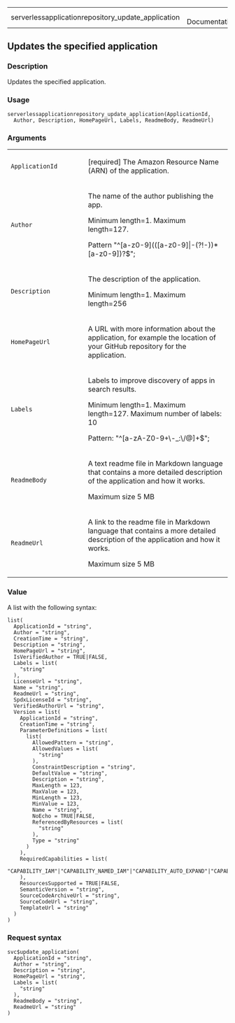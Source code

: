 <table style="width: 100%;">
<tbody>
<tr class="odd">
<td>serverlessapplicationrepository_update_application</td>
<td style="text-align: right;">R Documentation</td>
</tr>
</tbody>
</table>

## Updates the specified application

### Description

Updates the specified application.

### Usage

    serverlessapplicationrepository_update_application(ApplicationId,
      Author, Description, HomePageUrl, Labels, ReadmeBody, ReadmeUrl)

### Arguments

<table>
<colgroup>
<col style="width: 35%" />
<col style="width: 65%" />
</colgroup>
<tbody>
<tr class="odd">
<td><code
id="serverlessapplicationrepository_update_application_:_ApplicationId">ApplicationId</code></td>
<td><p>[required] The Amazon Resource Name (ARN) of the
application.</p></td>
</tr>
<tr class="even">
<td><code
id="serverlessapplicationrepository_update_application_:_Author">Author</code></td>
<td><p>The name of the author publishing the app.</p>
<p>Minimum length=1. Maximum length=127.</p>
<p>Pattern "^[a-z0-9](([a-z0-9]|-(?!-))*[a-z0-9])?$";</p></td>
</tr>
<tr class="odd">
<td><code
id="serverlessapplicationrepository_update_application_:_Description">Description</code></td>
<td><p>The description of the application.</p>
<p>Minimum length=1. Maximum length=256</p></td>
</tr>
<tr class="even">
<td><code
id="serverlessapplicationrepository_update_application_:_HomePageUrl">HomePageUrl</code></td>
<td><p>A URL with more information about the application, for example
the location of your GitHub repository for the application.</p></td>
</tr>
<tr class="odd">
<td><code
id="serverlessapplicationrepository_update_application_:_Labels">Labels</code></td>
<td><p>Labels to improve discovery of apps in search results.</p>
<p>Minimum length=1. Maximum length=127. Maximum number of labels:
10</p>
<p>Pattern: "^[a-zA-Z0-9+\-_:\/@]+$";</p></td>
</tr>
<tr class="even">
<td><code
id="serverlessapplicationrepository_update_application_:_ReadmeBody">ReadmeBody</code></td>
<td><p>A text readme file in Markdown language that contains a more
detailed description of the application and how it works.</p>
<p>Maximum size 5 MB</p></td>
</tr>
<tr class="odd">
<td><code
id="serverlessapplicationrepository_update_application_:_ReadmeUrl">ReadmeUrl</code></td>
<td><p>A link to the readme file in Markdown language that contains a
more detailed description of the application and how it works.</p>
<p>Maximum size 5 MB</p></td>
</tr>
</tbody>
</table>

### Value

A list with the following syntax:

    list(
      ApplicationId = "string",
      Author = "string",
      CreationTime = "string",
      Description = "string",
      HomePageUrl = "string",
      IsVerifiedAuthor = TRUE|FALSE,
      Labels = list(
        "string"
      ),
      LicenseUrl = "string",
      Name = "string",
      ReadmeUrl = "string",
      SpdxLicenseId = "string",
      VerifiedAuthorUrl = "string",
      Version = list(
        ApplicationId = "string",
        CreationTime = "string",
        ParameterDefinitions = list(
          list(
            AllowedPattern = "string",
            AllowedValues = list(
              "string"
            ),
            ConstraintDescription = "string",
            DefaultValue = "string",
            Description = "string",
            MaxLength = 123,
            MaxValue = 123,
            MinLength = 123,
            MinValue = 123,
            Name = "string",
            NoEcho = TRUE|FALSE,
            ReferencedByResources = list(
              "string"
            ),
            Type = "string"
          )
        ),
        RequiredCapabilities = list(
          "CAPABILITY_IAM"|"CAPABILITY_NAMED_IAM"|"CAPABILITY_AUTO_EXPAND"|"CAPABILITY_RESOURCE_POLICY"
        ),
        ResourcesSupported = TRUE|FALSE,
        SemanticVersion = "string",
        SourceCodeArchiveUrl = "string",
        SourceCodeUrl = "string",
        TemplateUrl = "string"
      )
    )

### Request syntax

    svc$update_application(
      ApplicationId = "string",
      Author = "string",
      Description = "string",
      HomePageUrl = "string",
      Labels = list(
        "string"
      ),
      ReadmeBody = "string",
      ReadmeUrl = "string"
    )
